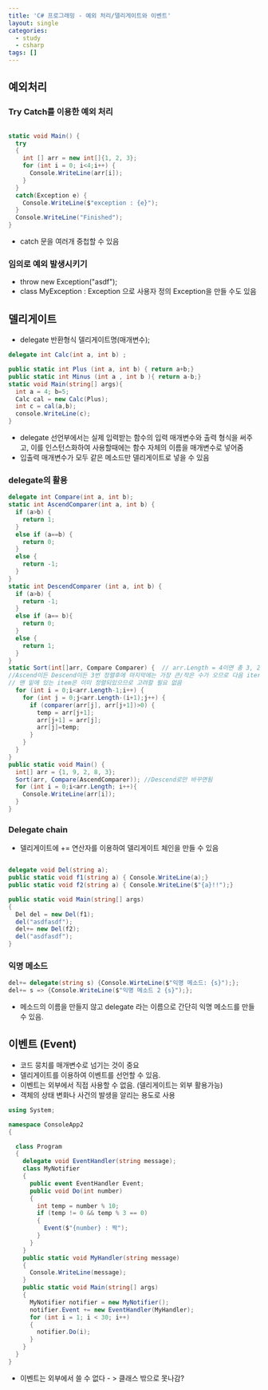 ```yaml
---
title: 'C# 프로그래밍 - 예외 처리/델리게이트와 이벤트'
layout: single
categories:
  - study
  - csharp
tags: []
---
```

## 예외처리

### Try Catch를 이용한 예외 처리

```csharp

static void Main() {
  try 
  {
    int [] arr = new int[]{1, 2, 3};
    for (int i = 0; i<4;i++) {
      Console.WriteLine(arr[i]);
    }
  }
  catch(Exception e) {
    Console.WriteLine($"exception : {e}");
  }
  Console.WriteLine("Finished");
}
```

- catch 문을 여러개 중첩할 수 있음

### 임의로 예외 발생시키기

- throw new Exception("asdf");
- class MyException : Exception 으로 사용자 정의 Exception을 만들 수도 있음

## 델리게이트

- delegate 반환형식 델리게이트명(매개변수);

```csharp
delegate int Calc(int a, int b) ;

public static int Plus (int a, int b) { return a+b;}
public static int Minus (int a , int b ){ return a-b;}
static void Main(string[] args){
  int a = 4; b=5;
  Calc cal = new Calc(Plus);
  int c = cal(a,b);
  console.WriteLine(c);
}
```

- delegate 선언부에서는 실제 입력받는 함수의 입력 매개변수와 출력 형식을 써주고, 이를 인스턴스화하여 사용할때에는 함수 자체의 이름을 매개변수로 넣어줌
- 입출력 매개변수가 모두 같은 메소드만 델리게이트로 넣을 수 있음

### delegate의 활용

```csharp
delegate int Compare(int a, int b);
static int AscendComparer(int a, int b) {
  if (a>b) {
    return 1;
  }
  else if (a==b) {
    return 0;
  }
  else {
    return -1;
  }
}
static int DescendComparer (int a, int b) {
  if (a>b) {
    return -1;
  }
  else if (a== b){
    return 0;
  }
  else {
    return 1;
  }
}
static Sort(int[]arr, Compare Comparer) {  // arr.Length = 4이면 총 3, 2, 1번 정렬.
//Ascend이든 Descend이든 3번 정렬후에 마지막에는 가장 큰/작은 수가 오므로 다음 iteration에서
// 맨 밑에 있는 item은 이미 정렬되있으므로 고려할 필요 없음
  for (int i = 0;i<arr.Length-1;i++) {
    for (int j = 0;j<arr.Length-(i+1);j++) {
      if (comparer(arr[j], arr[j+1])>0) {
        temp = arr[j+1];
        arr[j+1] = arr[j];
        arr[j]=temp;
      }
    }
  }
}
public static void Main() {
  int[] arr = {1, 9, 2, 8, 3};
  Sort(arr, Compare(AscendComparer)); //Descend로만 바꾸면됨
  for (int i = 0;i<arr.Length; i++){
    Console.WriteLine(arr[i]);
  }
}
```

### Delegate chain

- 델리게이트에 += 연산자를 이용하여 델리게이트 체인을 만들 수 있음

```csharp

delegate void Del(string a);
public static void f1(string a) { Console.WriteLine(a);}
public static void f2(string a) { Console.WriteLine($"{a}!!");}

public static void Main(string[] args)
{
  Del del = new Del(f1);
  del("asdfasdf");
  del+= new Del(f2);
  del("asdfasdf");
}
```

### 익명 메소드

```csharp
del+= delegate(string s) {Console.WirteLine($"익명 메소드: {s}");};
del+= s => {Console.WriteLine($"익명 메소드 2 {s}");};
```

- 메소드의 이름을 만들지 않고 delegate 라는 이름으로 간단히 익명 메소드를 만들 수 있음.

## 이벤트 (Event)

- 코드 뭉치를 매개변수로 넘기는 것이 중요
- 델리게이트를 이용하여 이벤트를 선언할 수 있음.
- 이벤트는 외부에서 직접 사용할 수 없음. (델리게이트는 외부 활용가능)
- 객체의 상태 변화나 사건의 발생을 알리는 용도로 사용

```csharp
using System;

namespace ConsoleApp2
{

  class Program
  {
    delegate void EventHandler(string message);
    class MyNotifier
    {
      public event EventHandler Event;
      public void Do(int number)
      {
        int temp = number % 10;
        if (temp != 0 && temp % 3 == 0)
        {
          Event($"{number} : 짝");
        }
      }
    }
    public static void MyHandler(string message)
    {
      Console.WriteLine(message);
    }
    public static void Main(string[] args)
    {
      MyNotifier notifier = new MyNotifier();
      notifier.Event += new EventHandler(MyHandler);
      for (int i = 1; i < 30; i++)
      {
        notifier.Do(i);
      }
    }
  }
}
```

- 이벤트는 외부에서 쓸 수 없다 - > 클래스 밖으로 못나감?